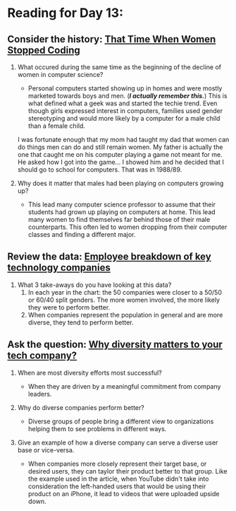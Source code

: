 # Reading for Day 13:

## Consider the history: [That Time When Women Stopped Coding](<https://www.npr.org/sections/money/2014/10/21/357629765/when-women-stopped-coding>)

1. What occured during the same time as the beginning of the decline of women in computer science?
    - Personal computers started showing up in homes and were mostly marketed towards boys and men. (***I actually remember this.***) This is what
    defined what a geek was and started the techie trend. Even though girls expressed interest in computers, families used gender stereotyping and would more
    likely by a computer for a male child than a female child.

    I was fortunate enough that my mom had taught my dad that women can do things men can do and still remain
    women. My father is actually the one that caught me on his computer playing a game not meant for me. He asked how I got into the game... I showed him and
    he decided that I should go to school for computers. That was in 1988/89.

2. Why does it matter that males had been playing on computers growing up?
    - This lead many computer science professor to assume that their students had grown up playing on computers at home. This lead many women to find themselves
    far behind those of their male counterparts. This often led to women dropping from their computer classes and finding a different major.

## Review the data: [Employee breakdown of key technology companies](<https://informationisbeautiful.net/visualizations/diversity-in-tech/>)

1. What 3 take-aways do you have looking at this data?
    1. In each year in the chart: the 50 companies were closer to a 50/50 or 60/40 split genders. The more women involved, the more likely they were to perform
    better.
    2. When companies represent the population in general and are more diverse, they tend to perform better.

## Ask the question: [Why diversity matters to your tech company?](<https://www.usatoday.com/story/tech/columnist/2015/07/21/why-diversity-matters-your-tech-company/30419871/>)

1. When are most diversity efforts most successful?
    - When they are driven by a meaningful commitment from company leaders.

2. Why do diverse companies perform better?
    - Diverse groups of people bring a different view to organizations helping them to see problems in different ways.

3. Give an example of how a diverse company can serve a diverse user base or vice-versa.
    - When companies more closely represent their target base, or desired users, they can taylor their product better to that group. Like the example used in the article,
    when YouTube didn't take into consideration the left-handed users that would be using their product on an iPhone, it lead to videos that were uploaded upside down.
